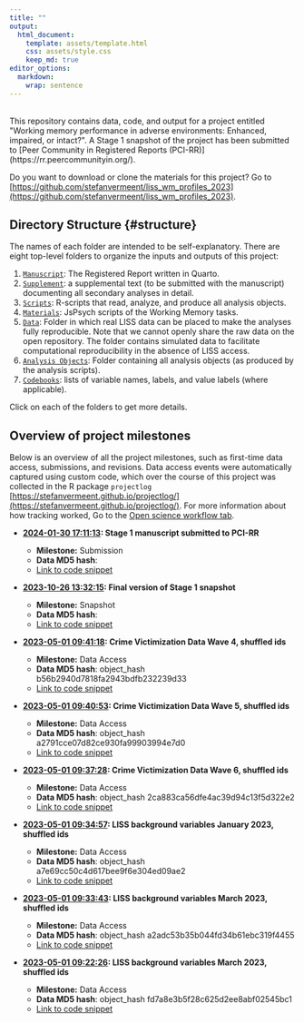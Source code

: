 ```yaml
---
title: ""
output: 
  html_document:
    template: assets/template.html
    css: assets/style.css
    keep_md: true
editor_options: 
  markdown: 
    wrap: sentence
---
```



<br>
This repository contains data, code, and output for a project entitled "Working memory performance in adverse environments: Enhanced, impaired, or intact?". A Stage 1 snapshot of the project has been submitted to [Peer Community in Registered Reports (PCI-RR)](https://rr.peercommunityin.org/).

Do you want to download or clone the materials for this project? Go to [https://github.com/stefanvermeent/liss_wm_profiles_2023](https://github.com/stefanvermeent/liss_wm_profiles_2023).

## Directory Structure {#structure}

The names of each folder are intended to be self-explanatory.
There are eight top-level folders to organize the inputs and outputs of this project:

1.  [`Manuscript`](https://stefanvermeent.github.io/liss_wm_profiles_2023/manuscript/README.html): The Registered Report written in Quarto.
2.  [`Supplement`](https://stefanvermeent.github.io/liss_wm_profiles_2023/supplement/README.html): a supplemental text (to be submitted with the manuscript) documenting all secondary analyses in detail.
3.  [`Scripts`](https://stefanvermeent.github.io/liss_wm_profiles_2023/scripts/README.html): R-scripts that read, analyze, and produce all analysis objects.
4.  [`Materials`](https://stefanvermeent.github.io/liss_wm_profiles_2023/materials/README.html): JsPsych scripts of the Working Memory tasks.
4.  [`Data`](https://stefanvermeent.github.io/liss_wm_profiles_2023/data/README.html): Folder in which real LISS data can be placed to make the analyses fully reproducible. Note that we cannot openly share the raw data on the open repository. The folder contains simulated data to facilitate computational reproducibility in the absence of LISS access.
5.  [`Analysis Objects`](https://stefanvermeent.github.io/liss_wm_profiles_2023/analysis_objects/README.html): Folder containing all analysis objects (as produced by the analysis scripts).
6.  [`Codebooks`](https://stefanvermeent.github.io/liss_wm_profiles_2023/codebooks/README.html): lists of variable names, labels, and value labels (where applicable).

Click on each of the folders to get more details.

## Overview of project milestones

Below is an overview of all the project milestones, such as first-time data access, submissions, and revisions.
Data access events were automatically captured using custom code, which over the course of this project was collected in the R package `projectlog` [https://stefanvermeent.github.io/projectlog/](https://stefanvermeent.github.io/projectlog/).
For more information about how tracking worked, Go to the [Open science workflow tab](https://stefanvermeent.github.io/abcd_ddm/opensci_workflow/README.html).

- **[2024-01-30 17:11:13](https://github.com/StefanVermeent/liss_wm_profiles_2023/tree/78c08d29b50f16c1f43c206264ab1b29ed180a2a): Stage 1 manuscript submitted to PCI-RR**
    - **Milestone:** Submission
    - **Data MD5 hash**: 
    - [Link to code snippet](https://github.com/StefanVermeent/liss_wm_profiles_2023/blob/master/.projectlog/78c08d29b50f16c1f43c206264ab1b29ed180a2a.R)
    

- **[2023-10-26 13:32:15](https://github.com/StefanVermeent/liss_wm_profiles_2023/tree/46a2eaa2961e07f8d9f9b96af6a0b50661305a98): Final version of Stage 1 snapshot**
    - **Milestone:** Snapshot
    - **Data MD5 hash**: 
    - [Link to code snippet](https://github.com/StefanVermeent/liss_wm_profiles_2023/blob/master/.projectlog/46a2eaa2961e07f8d9f9b96af6a0b50661305a98.R)
    

- **[2023-05-01 09:41:18](https://github.com/StefanVermeent/liss_wm_profiles_2023/tree/82f126ec06653b3794b6bb710b8a04b4e697d630): Crime Victimization Data Wave 4, shuffled ids**
    - **Milestone:** Data Access
    - **Data MD5 hash**: object_hash b56b2940d7818fa2943bdfb232239d33
    - [Link to code snippet](https://github.com/StefanVermeent/liss_wm_profiles_2023/blob/master/.projectlog/82f126ec06653b3794b6bb710b8a04b4e697d630.R)
    

- **[2023-05-01 09:40:53](https://github.com/StefanVermeent/liss_wm_profiles_2023/tree/598922e78bf7abcc1b5160e06355e32a73d02be5): Crime Victimization Data Wave 5, shuffled ids**
    - **Milestone:** Data Access
    - **Data MD5 hash**: object_hash a2791cce07d82ce930fa99903994e7d0
    - [Link to code snippet](https://github.com/StefanVermeent/liss_wm_profiles_2023/blob/master/.projectlog/598922e78bf7abcc1b5160e06355e32a73d02be5.R)
    

- **[2023-05-01 09:37:28](https://github.com/StefanVermeent/liss_wm_profiles_2023/tree/fcaf6747766662ee20f9709a2d0262b766ea4500): Crime Victimization Data Wave 6, shuffled ids**
    - **Milestone:** Data Access
    - **Data MD5 hash**: object_hash 2ca883ca56dfe4ac39d94c13f5d322e2
    - [Link to code snippet](https://github.com/StefanVermeent/liss_wm_profiles_2023/blob/master/.projectlog/fcaf6747766662ee20f9709a2d0262b766ea4500.R)
    

- **[2023-05-01 09:34:57](https://github.com/StefanVermeent/liss_wm_profiles_2023/tree/8f4ce9b0862b8107c7d02b93646c8d21374d40d2): LISS background variables January 2023, shuffled ids**
    - **Milestone:** Data Access
    - **Data MD5 hash**: object_hash a7e69cc50c4d617bee9f6e304ed09ae2
    - [Link to code snippet](https://github.com/StefanVermeent/liss_wm_profiles_2023/blob/master/.projectlog/8f4ce9b0862b8107c7d02b93646c8d21374d40d2.R)
    

- **[2023-05-01 09:33:43](https://github.com/StefanVermeent/liss_wm_profiles_2023/tree/4904078af6fd51f7430a2b25997b5ea307a51a19): LISS background variables March 2023, shuffled ids**
    - **Milestone:** Data Access
    - **Data MD5 hash**: object_hash a2adc53b35b044fd34b61ebc319f4455
    - [Link to code snippet](https://github.com/StefanVermeent/liss_wm_profiles_2023/blob/master/.projectlog/4904078af6fd51f7430a2b25997b5ea307a51a19.R)
    

- **[2023-05-01 09:22:26](https://github.com/StefanVermeent/liss_wm_profiles_2023/tree/405be71518cfc40e3de09f82e499412a9b29ee64): LISS background variables March 2023, shuffled ids**
    - **Milestone:** Data Access
    - **Data MD5 hash**: object_hash fd7a8e3b5f28c625d2ee8abf02545bc1
    - [Link to code snippet](https://github.com/StefanVermeent/liss_wm_profiles_2023/blob/master/.projectlog/405be71518cfc40e3de09f82e499412a9b29ee64.R)
    


